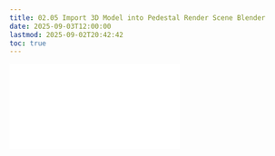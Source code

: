 ```yaml
---
title: 02.05 Import 3D Model into Pedestal Render Scene Blender
date: 2025-09-03T12:00:00
lastmod: 2025-09-02T20:42:42
toc: true
---
```


![Link to included file content](../../../../3d-modeling/blender/import-3d-model-into-pedestal-render-scene-blender.md)

